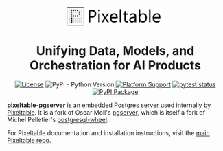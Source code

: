 <div align="center">
<img src="https://raw.githubusercontent.com/pixeltable/pixeltable/main/docs/source/data/pixeltable-logo-large.png" alt="Pixeltable" width="45%" />

# Unifying Data, Models, and Orchestration for AI Products

[![License](https://img.shields.io/badge/License-Apache%202.0-darkblue.svg)](https://opensource.org/licenses/Apache-2.0)
![PyPI - Python Version](https://img.shields.io/pypi/pyversions/pixeltable?logo=python&logoColor=white)
[![Platform Support](https://img.shields.io/badge/platform-Linux%20%7C%20macOS%20%7C%20Windows-8A2BE2)]()
[![pytest status](https://github.com/pixeltable/pixeltable-pgserver/actions/workflows/build-and-test.yml/badge.svg)](https://github.com/pixeltable/pixeltable-pgserver/actions)
[![PyPI Package](https://img.shields.io/pypi/v/pixeltable-pgserver?color=darkorange)](https://pypi.org/project/pixeltable-pgserver/)
</div>

__pixeltable-pgserver__ is an embedded Postgres server used internally by [Pixeltable](https://github.com/pixeltable/pixeltable). It is a fork of Oscar Moll's [pgserver](https://github.com/orm011/pgserver), which is itself a fork of Michel Pelletier's [postgresql-wheel](https://github.com/michelp/postgresql-wheel).

For Pixeltable documentation and installation instructions, visit the [main Pixeltable repo](https://github.com/pixeltable/pixeltable).
